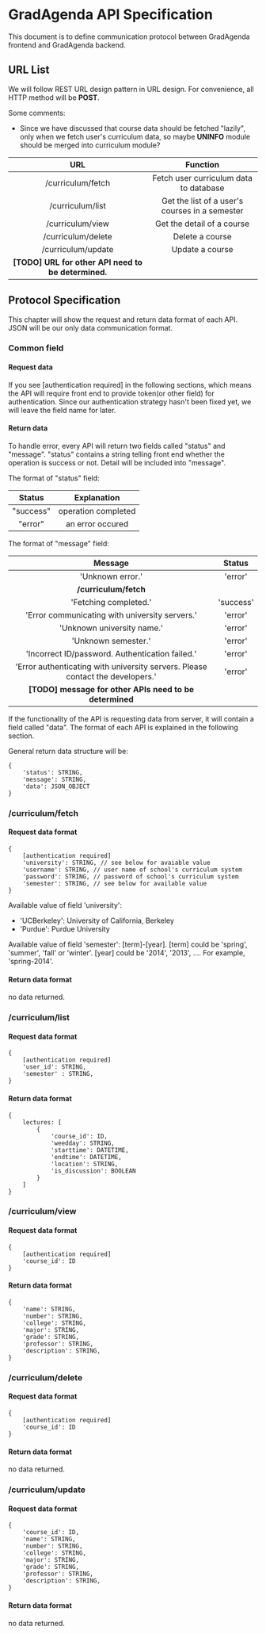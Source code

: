# GradAgenda API Specification #

This document is to define communication protocol between GradAgenda frontend and GradAgenda backend.

## URL List ##

We will follow REST URL design pattern in URL design. For convenience, all HTTP method will be **POST**.

Some comments:

 - Since we have discussed that course data should be fetched "lazily", only when we fetch user's curriculum data, so maybe **UNINFO** module should be merged into curriculum module?

| URL | Function |
| :-: | :------: |
| /curriculum/fetch | Fetch user curriculum data to database |
| /curriculum/list  | Get the list of a user's courses in a semester |
| /curriculum/view   | Get the detail of a course |
| /curriculum/delete | Delete a course |
| /curriculum/update | Update a course |
| **[TODO] URL for other API need to be determined.** | |

## Protocol Specification ##

This chapter will show the request and return data format of each API. JSON will be our only data communication format.

### Common field ###

#### Request data ####

If you see [authentication required] in the following sections, which means the API will require front end to provide token(or other field) for authentication. Since our authentication strategy hasn't been fixed yet, we will leave the field name for later.

#### Return data ####

To handle error, every API will return two fields called "status" and "message". "status" contains a string telling front end whether the operation is success or not. Detail will be included into "message".

The format of "status" field:

| Status    | Explanation |
| :----:    | :-----: |
| "success" | operation completed |
| "error"   | an error occured |

The format of "message" field:

| Message | Status |
| :-----: | :----: |
| 'Unknown error.' | 'error' |
| **/curriculum/fetch** | |
| 'Fetching completed.' | 'success' |
| 'Error communicating with university servers.' | 'error' |
| 'Unknown university name.' | 'error' |
| 'Unknown semester.' | 'error' |
| 'Incorrect ID/password. Authentication failed.' | 'error' |
| 'Error authenticating with university servers. Please contact the developers.' | 'error' |
| **[TODO] message for other APIs need to be determined** | |

If the functionality of the API is requesting data from server, it will contain a field called "data". The format of each API is explained in the following section.

General return data structure will be:

```
{
    'status': STRING,
    'message': STRING,
    'data': JSON_OBJECT
}
```

### /curriculum/fetch ###

#### Request data format ####

```
{
    [authentication required]
    'university': STRING, // see below for avaiable value
    'username': STRING, // user name of school's curriculum system
    'password': STRING, // password of school's curriculum system
    'semester': STRING, // see below for available value
}
```

Available value of field 'university':

- 'UCBerkeley': University of California, Berkeley
- 'Purdue': Purdue University

Available value of field 'semester': [term]-[year]. [term] could be 'spring', 'summer', 'fall' or 'winter'. [year] could be '2014', '2013', .... For example, 'spring-2014'.

#### Return data format ####

no data returned.

### /curriculum/list ###

#### Request data format ####

```
{
    [authentication required]
    'user_id': STRING,
    'semester' : STRING,
}
```

#### Return data format ####

```
{
    lectures: [
        {
            'course_id': ID,
            'weedday': STRING,
            'starttime': DATETIME,
            'endtime': DATETIME,
            'location': STRING,
            'is_discussion': BOOLEAN
        }
    ]
}
```

### /curriculum/view ###
#### Request data format ####
```
{
    [authentication required]
    'course_id': ID
}
```
#### Return data format ####
```
{
    'name': STRING,
    'number': STRING,
    'college': STRING,
    'major': STRING,
    'grade': STRING,
    'professor': STRING,
    'description': STRING,
}
```
### /curriculum/delete ###
#### Request data format ####
```
{
    [authentication required]
    'course_id': ID
}
```
#### Return data format ####
no data returned.
### /curriculum/update ###
#### Request data format ####
```
{
    'course_id': ID,
    'name': STRING,
    'number': STRING,
    'college': STRING,
    'major': STRING,
    'grade': STRING,
    'professor': STRING,
    'description': STRING,
}
```
#### Return data format ####
no data returned.













